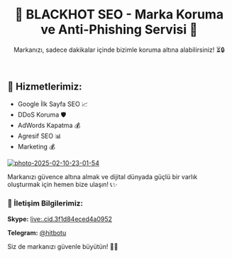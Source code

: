<header>
    <h1>🌟 BLACKHOT SEO - Marka Koruma ve Anti-Phishing Servisi 🌟</h1>
    <p>Markanızı, sadece dakikalar içinde bizimle koruma altına alabilirsiniz! ⏳🔒</p>
</header>

<div class="content">
    <h2>🚀 Hizmetlerimiz:</h2>
    <ul>
        <li>Google İlk Sayfa SEO 📈</li>
        <li>DDoS Koruma 🛡️</li>
        <li>AdWords Kapatma 💰</li>
        <li>Agresif SEO 📊</li>
        <li>Marketing 💰</li>
    </ul>

  <a href="https://t.me/hitbotu" target="_blank"><img src="https://i.ibb.co/qMXfCK8j/photo-2025-02-10-23-01-54.jpg" alt="photo-2025-02-10-23-01-54" border="0"></a>

  <p>Markanızı güvence altına almak ve dijital dünyada güçlü bir varlık oluşturmak için hemen bize ulaşın! 📞✨</p>
</div>

<div class="contact">
    <h3>📧 İletişim Bilgilerimiz:</h3>
    <p><strong>Skype:</strong> <a href="skype:live:.cid.3f1d84eced4a0952?chat">live:.cid.3f1d84eced4a0952</a></p>
    <p><strong>Telegram:</strong> <a href="https://t.me/hitbotu" target="_blank">@hitbotu</a></p>
    <p>Siz de markanızı güvenle büyütün! 🌱💼</p>
</div>
